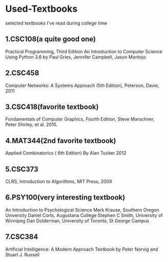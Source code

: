 # Used-Textbooks
selected textbooks I've read during college time

## 1.CSC108(a quite good one)
Practical Programming, Third Edition
An Introduction to Computer Science Using Python 3.6 by Paul Gries, Jennifer Campbell, Jason Montojo

## 2.CSC458
Computer Networks: A Systems Approach (5th Edition), Peterson, Davie, 2011

## 3.CSC418(favorite textbook)
Fundamentals of Computer Graphics, Fourth Edition, Steve Marschner, Peter Shirley, et al. 2015.

## 4.MAT344(2nd favorite textbook)
Applied Combinatorics ( 6th Edition) By Alan Tucker 2012 

## 5.CSC373
CLRS, Introduction to Algorithms, MIT Press, 2009

## 6.PSY100(very interesting textbook)
An Introduction to Psychological Science
Mark Krause, Southern Oregon University
Daniel Corts, Augustana College
Stephen C Smith, University of Winnipeg
Dan Dolderman, University of Toronto, St George Campus

## 7.CSC384
Artificial Intelligence: A Modern Approach Textbook by Peter Norvig and Stuart J. Russell